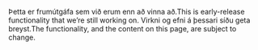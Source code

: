 <span data-ttu-id="728e4-101">Þetta er frumútgáfa sem við erum enn að vinna að.</span><span class="sxs-lookup"><span data-stu-id="728e4-101">This is early-release functionality that we’re still working on.</span></span> <span data-ttu-id="728e4-102">Virkni og efni á þessari síðu geta breyst.</span><span class="sxs-lookup"><span data-stu-id="728e4-102">The functionality, and the content on this page, are subject to change.</span></span>
